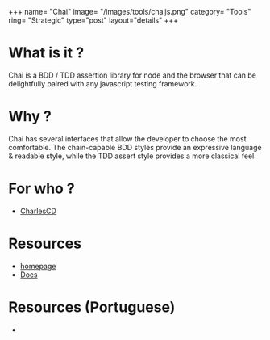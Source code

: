 +++
name= "Chai"
image= "/images/tools/chaijs.png"
category= "Tools"
ring= "Strategic"
type="post"
layout="details"
+++

# What is it ?
Chai is a BDD / TDD assertion library for node and the browser that can be delightfully paired with any javascript testing framework.

# Why ?

Chai has several interfaces that allow the developer to choose the most comfortable. The chain-capable BDD styles provide an expressive language & readable style, while the TDD assert style provides a more classical feel.


# For who ?
* [CharlesCD](https://charlescd.io/)

# Resources
* [homepage](https://www.chaijs.com/)
* [Docs](https://www.chaijs.com/guide/)


# Resources (Portuguese)
* 
